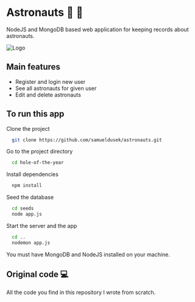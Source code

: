 # Astronauts :milky_way: :rocket:

NodeJS and MongoDB based web application for keeping records about astronauts.

![Logo](https://i.ibb.co/8s12kV3/undraw-to-the-moon-v1mv.png)

## Main features

- Register and login new user
- See all astronauts for given user
- Edit and delete astronauts

## To run this app

Clone the project

```bash
  git clone https://github.com/samueldusek/astronauts.git
```

Go to the project directory

```bash
  cd hole-of-the-year
```

Install dependencies

```bash
  npm install
```

Seed the database

```bash
  cd seeds
  node app.js
```

Start the server and the app

```bash
  cd ..
  nodemon app.js
```

You must have MongoDB and NodeJS installed on your machine.

## Original code :computer:

All the code you find in this repository I wrote from scratch.
